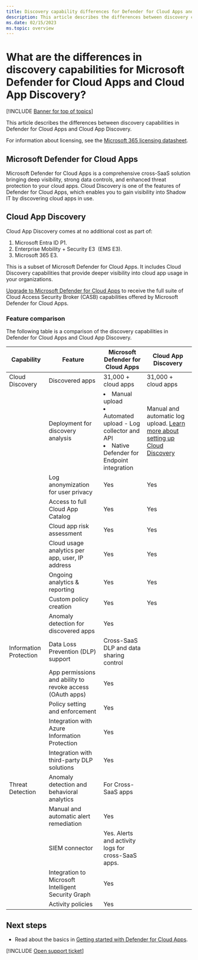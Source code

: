 ```yaml
---
title: Discovery capability differences for Defender for Cloud Apps and Cloud App Discovery
description: This article describes the differences between discovery capabilities in Defender for Cloud Apps and Cloud App Discovery (part of Microsoft Entra ID).
ms.date: 02/15/2023
ms.topic: overview
---
```


# What are the differences in discovery capabilities for Microsoft Defender for Cloud Apps and Cloud App Discovery?

[!INCLUDE [Banner for top of topics](includes/)]

This article describes the differences between discovery capabilities in Defender for Cloud Apps and Cloud App Discovery.

For information about licensing, see the [Microsoft 365 licensing datasheet](https://aka.ms/M365EnterprisePlans).

## Microsoft Defender for Cloud Apps

Microsoft Defender for Cloud Apps is a comprehensive cross-SaaS solution bringing deep visibility, strong data controls, and enhanced threat protection to your cloud apps. Cloud Discovery is one of the features of Defender for Cloud Apps, which enables you to gain visibility into Shadow IT by discovering cloud apps in use.

## Cloud App Discovery

Cloud App Discovery comes at no additional cost as part of:

1. Microsoft Entra ID P1.
1. Enterprise Mobility + Security E3  (EMS E3).
1. Microsoft 365 E3.
    
This is a subset of Microsoft Defender for Cloud Apps. It includes Cloud Discovery capabilities that provide deeper visibility into cloud app usage in your organizations.

[Upgrade to Microsoft Defender for Cloud Apps](https://www.microsoft.com/security/business/cloud-apps-defender) to receive the full suite of Cloud Access Security Broker (CASB) capabilities offered by Microsoft Defender for Cloud Apps.

### Feature comparison

The following table is a comparison of the discovery capabilities in Defender for Cloud Apps and Cloud App Discovery.

|Capability|Feature|Microsoft Defender for Cloud Apps| Cloud App Discovery |
|----|----|----|----|
|Cloud Discovery|Discovered apps|31,000 + cloud apps|31,000 + cloud apps|
||Deployment for discovery analysis|<li> Manual upload <br> <li> Automated upload - Log collector and API <br> <li> Native Defender for Endpoint integration |Manual and automatic log upload. [Learn more about setting up Cloud Discovery](set-up-cloud-discovery.md)|
||Log anonymization for user privacy|Yes|Yes|
||Access to full Cloud App Catalog|Yes|Yes|
||Cloud app risk assessment|Yes|Yes|
||Cloud usage analytics per app, user, IP address|Yes|Yes|
||Ongoing analytics & reporting|Yes|Yes|
||Custom policy creation |Yes|Yes|
||Anomaly detection for discovered apps|Yes||
|Information Protection|Data Loss Prevention (DLP) support|Cross-SaaS DLP and data sharing control||
||App permissions and ability to revoke access (OAuth apps)|Yes||
||Policy setting and enforcement|Yes||
||Integration with Azure Information Protection |Yes||
||Integration with third-party DLP solutions|Yes||
|Threat Detection|Anomaly detection and behavioral analytics|For Cross-SaaS apps||
||Manual and automatic alert remediation|Yes||
||SIEM connector|Yes. Alerts and activity logs for cross-SaaS apps.||
||Integration to Microsoft Intelligent Security Graph|Yes||
||Activity policies|Yes||

## Next steps

- Read about the basics in [Getting started with Defender for Cloud Apps](./get-started.md).

[!INCLUDE [Open support ticket](includes/support.md)]

